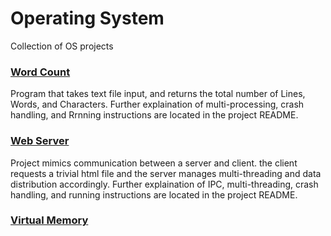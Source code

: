 # Operating System
Collection of OS projects

### [Word Count](https://github.com/ZachSipper/WordCount-OS)
Program that takes text file input, and returns the total number of Lines, Words, and Characters. Further explaination of multi-processing, crash handling, and Rrnning instructions are located in the project README.

### [Web Server](https://github.com/ZachSipper/Webserver-OS)
Project mimics communication between a server and client. the client requests a trivial html file and the server manages multi-threading and data distribution accordingly. Further explaination of IPC, multi-threading, crash handling, and running instructions are located in the project README.

### [Virtual Memory](/VirtualMemory)
